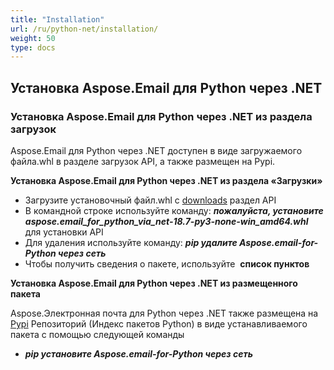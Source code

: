```yaml
---
title: "Installation"
url: /ru/python-net/installation/
weight: 50
type: docs
---
```



## **Установка Aspose.Email для Python через .NET**
### **Установка Aspose.Email для Python через .NET из раздела загрузок**
Aspose.Email для Python через .NET доступен в виде загружаемого файла.whl в разделе загрузок API, а также размещен на Pypi.

**Установка Aspose.Email для Python через .NET из раздела «Загрузки»**

- Загрузите установочный файл.whl с [downloads](https://downloads.aspose.com/email/pythonnet) раздел API
- В командной строке используйте команду:
  ***пожалуйста, установите aspose.email_for_python_via_net-18.7-py3-none-win_amd64.whl*** для установки API
- Для удаления используйте команду:
  ***pip удалите Aspose.email-for-Python через сеть***
- Чтобы получить сведения о пакете, используйте 
  **список пунктов**

**Установка Aspose.Email для Python через .NET из размещенного пакета**

Aspose.Электронная почта для Python через .NET также размещена на [Pypi](https://pypi.org/project/Aspose.Email-for-Python-via-NET/) Репозиторий (Индекс пакетов Python) в виде устанавливаемого пакета с помощью следующей команды 

- ***pip установите Aspose.email-for-Python через сеть***

